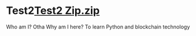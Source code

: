 # Test2[Test2 Zip.zip](https://github.com/E7FinTech/Test2/files/8819229/Test2.Zip.zip)
Who am I? Otha
Why am I here? To learn Python and blockchain technology
